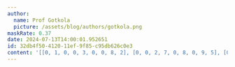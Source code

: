```yaml
---
author:
  name: Prof Gotkola
  picture: /assets/blog/authors/gotkola.png
maskRate: 0.37
date: 2024-07-13T14:00:01.952651
id: 32db4f50-4120-11ef-9f85-c95db626c0e3
content: '[[0, 1, 0, 0, 3, 0, 0, 8, 2], [0, 0, 2, 7, 0, 8, 0, 9, 5], [0, 0, 8, 0, 9, 1, 6, 3, 0], [7, 0, 3, 1, 0, 9, 2, 6, 0], [8, 6, 5, 3, 7, 2, 0, 0, 9], [0, 9, 0, 4, 0, 6, 5, 7, 3], [3, 0, 6, 9, 2, 0, 8, 0, 1], [9, 2, 0, 0, 1, 4, 0, 0, 0], [1, 8, 4, 5, 6, 3, 9, 2, 7]]'
---
```

